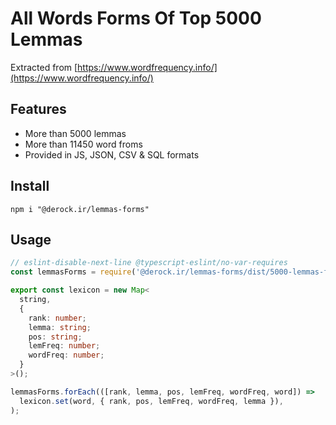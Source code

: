 # All Words Forms Of Top 5000 Lemmas

Extracted from [https://www.wordfrequency.info/](https://www.wordfrequency.info/)

## Features

* More than 5000 lemmas
* More than 11450 word froms
* Provided in JS, JSON, CSV & SQL formats

## Install

```
npm i "@derock.ir/lemmas-forms"
```

## Usage

```typescript
// eslint-disable-next-line @typescript-eslint/no-var-requires
const lemmasForms = require('@derock.ir/lemmas-forms/dist/5000-lemmas-forms.json');

export const lexicon = new Map<
  string,
  {
    rank: number;
    lemma: string;
    pos: string;
    lemFreq: number;
    wordFreq: number;
  }
>();

lemmasForms.forEach(([rank, lemma, pos, lemFreq, wordFreq, word]) =>
  lexicon.set(word, { rank, pos, lemFreq, wordFreq, lemma }),
);
```
